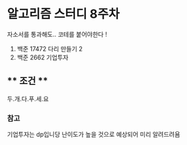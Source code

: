 # 알고리즘 스터디 8주차

자소서를 통과해도.. 코테를 붙어야한다 !

1. 백준 17472 다리 만들기 2
2. 백준 2662 기업투자

## ** 조건 **

두.개.다.푸.세.요

### 참고

기업투자는 dp입니당 난이도가 높을 것으로 예상되어 미리 알려드려욤
